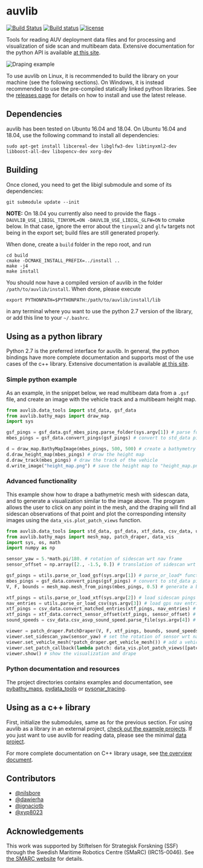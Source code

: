 # auvlib
[![Build Status](https://api.travis-ci.com/nilsbore/auvlib.svg?branch=master)](https://travis-ci.com/github/nilsbore/auvlib)
[![Build status](https://ci.appveyor.com/api/projects/status/kcfxp0jlpwqxt2fs/branch/master?svg=true)](https://ci.appveyor.com/project/nilsbore/auvlib/branch/master)
[![license](https://img.shields.io/badge/License-BSD%203--Clause-blue.svg)](https://opensource.org/licenses/BSD-3-Clause)

Tools for reading AUV deployment data files and for
processing and visualization of side scan and multibeam data.
Extensive documentation for the python API is available
[at this site](https://nilsbore.github.io/auvlib-docs/index.html).

![Draping example](https://github.com/nilsbore/auvlib/raw/master/data/draping_example.png)

To use auvlib on Linux, it is recommended to build the library on your machine (see the following sections).
On Windows, it is instead recommended to use the pre-compiled statically linked python
libraries. See the [releases page](https://github.com/nilsbore/auvlib/releases) for details
on how to install and use the latest release.

## Dependencies

auvlib has been tested on Ubuntu 16.04 and 18.04.
On Ubuntu 16.04 and 18.04, use the following command to install all dependencies:
```
sudo apt-get install libcereal-dev libglfw3-dev libtinyxml2-dev libboost-all-dev libopencv-dev xorg-dev
```
## Building

Once cloned, you need to get the libigl submodule and some of its dependencies:
```
git submodule update --init
```

**NOTE:** On 18.04 you currently also need to provide the flags
`-DAUVLIB_USE_LIBIGL_TINYXML=ON -DAUVLIB_USE_LIBIGL_GLFW=ON` to cmake below.
In that case, ignore the error about the `tinyxml2` and `glfw` targets not being in the export set;
build files are still generated properly.

When done, create a `build` folder in the repo root, and run
```
cd build
cmake -DCMAKE_INSTALL_PREFIX=../install ..
make -j4
make install
```

You should now have a compiled version of auvlib in the folder
`/path/to/auvlib/install`. When done, please execute
```
export PYTHONPATH=$PYTHONPATH:/path/to/auvlib/install/lib
```
in any terminal where you want to use the python 2.7 version of
the library, or add this line to your `~/.bashrc`.

## Using as a python library

Python 2.7 is the preferred interface for auvlib. In general, the python bindings have more
complete documentation and supports most of the use cases of the c++ library.
Extensive documentation is available [at this site](https://nilsbore.github.io/auvlib-docs/index.html).

### Simple python example

As an example, in the snippet below, we read multibeam data from a `.gsf` file,
and create an image with the vehicle track and a multibeam height map.

```python
from auvlib.data_tools import std_data, gsf_data
from auvlib.bathy_maps import draw_map
import sys

gsf_pings = gsf_data.gsf_mbes_ping.parse_folder(sys.argv[1]) # parse folder of gsf data
mbes_pings = gsf_data.convert_pings(gsf_pings) # convert to std_data pings

d = draw_map.BathyMapImage(mbes_pings, 500, 500) # create a bathymetry height map
d.draw_height_map(mbes_pings) # draw the height map
d.draw_track(mbes_pings) # draw the track of the vehicle
d.write_image("height_map.png") # save the height map to "height_map.png"
```

### Advanced functionality

This example show how to drape a bathymetric mesh with sidescan data, and to
generate a visualization similar to the image above. The program allows the user
to click on any point in the mesh, and the draping will find all sidescan observations
of that point and plot the corresponding intensity images using the `data_vis.plot_patch_views`
function.

```python
from auvlib.data_tools import std_data, gsf_data, xtf_data, csv_data, utils
from auvlib.bathy_maps import mesh_map, patch_draper, data_vis
import sys, os, math
import numpy as np

sensor_yaw = 5.*math.pi/180. # rotation of sidescan wrt nav frame
sensor_offset = np.array([2., -1.5, 0.]) # translation of sidescan wrt nav frame

gsf_pings = utils.parse_or_load_gsf(sys.argv[1]) # parse_or_load* functions will just parse the first time
mbes_pings = gsf_data.convert_pings(gsf_pings) # convert to std_data pings
V, F, bounds = mesh_map.mesh_from_pings(mbes_pings, 0.5) # generate a bathymetry mesh

xtf_pings = utils.parse_or_load_xtf(sys.argv[2]) # load sidescan pings
nav_entries = utils.parse_or_load_csv(sys.argv[3]) # load gps nav entries
xtf_pings = csv_data.convert_matched_entries(xtf_pings, nav_entries) # match sidescan with gps
xtf_pings = xtf_data.correct_sensor_offset(xtf_pings, sensor_offset) # correct for sidescan translation
sound_speeds = csv_data.csv_asvp_sound_speed.parse_file(sys.argv[4]) # parse sound speed file

viewer = patch_draper.PatchDraper(V, F, xtf_pings, bounds, sound_speeds) # create a draper object
viewer.set_sidescan_yaw(sensor_yaw) # set the rotation of sensor wrt nav frame
viewer.set_vehicle_mesh(*patch_draper.get_vehicle_mesh()) # add a vehicle model for visualization
viewer.set_patch_callback(lambda patch: data_vis.plot_patch_views([patch])) # add a plotter callback
viewer.show() # show the visualization and drape
```

### Python documentation and resources

The project directories contains examples and documentation, see
[pybathy_maps](https://github.com/nilsbore/auvlib/tree/master/src/pybathy_maps),
[pydata_tools](https://github.com/nilsbore/auvlib/tree/master/src/pydata_tools) or
[pysonar_tracing](https://github.com/nilsbore/auvlib/tree/master/src/pysonar_tracing).

## Using as a c++ library

First, initialize the submodules, same as for the previous section. For using auvlib as a library in an external project,
[check out the example projects](https://github.com/nilsbore/auvlib/tree/master/example_projects).
If you just want to use auvlib for reading data, please see the minimal [data project](https://github.com/nilsbore/auvlib/tree/master/example_projects/data_project).

For more complete documentation on C++ library usage, see [the overview document](https://github.com/nilsbore/auvlib/blob/master/docs/cpp_usage.md).

## Contributors

* [@nilsbore](https://github.com/nilsbore)
* [@dawierha](https://github.com/dawierha)
* [@ignaciotb](https://github.com/ignaciotb)
* [@xyp8023](https://github.com/xyp8023)

## Acknowledgements

This work was supported by Stiftelsen för Strategisk Forskning (SSF)
through the Swedish Maritime Robotics Centre (SMaRC) (IRC15-0046).
See [the SMARC website](https://smarc.se/) for details.
